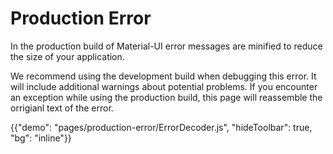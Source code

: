 # Production Error

<p class="description">In the production build of Material-UI error messages are minified to reduce the size of your application.</p>

We recommend using the development build when debugging this error. It will include additional warnings about potential problems. If you encounter an exception while using the production build, this page will reassemble the orrigianl text of the error.

{{"demo": "pages/production-error/ErrorDecoder.js", "hideToolbar": true, "bg": "inline"}}
